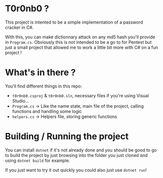 # T0r0nb0 ?

This project is intented to be a simple implementation of a password cracker in C#.

With this, you can make dictionnary attack on any md5 hash you'll provide in `Program.cs`. Obviously this is not intended to be a go to for Pentest but just a small project that allowed me to work a little bit more with C# on a fun project !

# What's in there ?

You'll find different things in this repo:
- `t0r0nb0.csproj` & `t0r0nb0.sln`, necessary files if you're using Visual Studio...
- `Program.cs` -> Like the name state, main file of the project, calling functions and handling some logic
- `helpers.cs` -> Helpers file, storing generic functions
    
# Building / Running the project 
You can install `dotnet` if it's not already done and you should be good to go to build the project by just browsing into the folder you just cloned and using `dotnet build` for example.

If you just want to try it out quickly you could also just use `dotnet run`!